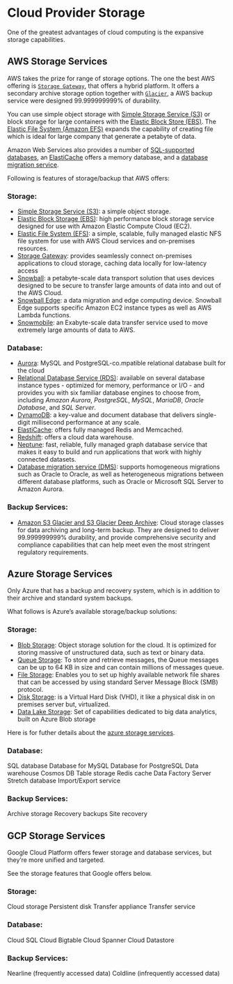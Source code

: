 # Cloud Provider Storage

One of the greatest advantages of cloud computing is the expansive storage capabilities.

## AWS Storage Services

AWS takes the prize for range of storage options. The one the best AWS offering is [`Storage Gateway`](https://aws.amazon.com/storagegateway/?nc1=h_ls), that offers a hybrid platform. It offers a secondary archive storage option together with [`Glacier`](https://aws.amazon.com/glacier/?nc1=h_ls), a AWS backup service were designed 99.999999999% of durability.

You can use simple object storage with [Simple Storage Service (S3)](https://aws.amazon.com/s3/?nc1=h_ls) or block storage for large containers with the [Elastic Block Store (EBS)](https://aws.amazon.com/ebs/?nc1=h_ls). The [Elastic File System (Amazon EFS)](https://aws.amazon.com/efs/?nc1=h_ls) expands the capability of creating file which is ideal for large company that generate a petabyte of data.

Amazon Web Services also provides a number of [SQL-supported databases](https://aws.amazon.com/rds/?nc1=h_ls), an [ElastiCache](https://aws.amazon.com/elasticache/?nc1=h_ls) offers a memory database, and a [database migration service](https://aws.amazon.com/dms/?nc1=h_ls). 

Following is features of storage/backup that AWS offers:

### Storage:

- [Simple Storage Service (S3)](https://aws.amazon.com/s3/?nc1=h_ls): a simple object storage.
- [Elastic Block Storage (EBS)](https://aws.amazon.com/ebs/?nc1=h_ls): high performance block storage service designed for use with Amazon Elastic Compute Cloud (EC2).
- [Elastic File System (EFS)](https://aws.amazon.com/efs/?nc1=h_ls): a simple, scalable, fully managed elastic NFS file system for use with AWS Cloud services and on-premises resources.
- [Storage Gateway](https://aws.amazon.com/storagegateway/?nc1=h_ls): provides seamlessly connect on-premises applications to cloud storage, caching data locally for low-latency access
- [Snowball](https://aws.amazon.com/snowball/?nc1=h_ls): a petabyte-scale data transport solution that uses devices designed to be secure to transfer large amounts of data into and out of the AWS Cloud.
- [Snowball Edge](https://aws.amazon.com/snowball-edge/?nc1=h_ls): a data migration and edge computing device. Snowball Edge supports specific Amazon EC2 instance types as well as AWS Lambda functions.
- [Snowmobile](https://aws.amazon.com/snowmobile/?nc1=h_ls): an Exabyte-scale data transfer service used to move extremely large amounts of data to AWS.

### Database:

- [Aurora](https://aws.amazon.com/rds/aurora/?nc1=h_ls): MySQL and PostgreSQL-co.mpatible relational database built for the cloud
- [Relational Database Service (RDS)](https://aws.amazon.com/rds/?nc1=h_ls): available on several database instance types - optimized for memory, performance or I/O - and provides you with six familiar database engines to choose from, including *Amazon Aurora*, *PostgreSQL*, *MySQL*, *MariaDB*, *Oracle Database*, and *SQL Server*.
- [DynamoDB](https://aws.amazon.com/dynamodb/?nc1=h_ls): a key-value and document database that delivers single-digit millisecond performance at any scale.
- [ElastiCache](https://aws.amazon.com/elasticache/?nc1=h_ls): offers fully managed Redis and Memcached.
- [Redshift](https://aws.amazon.com/redshift/?nc1=h_ls): offers a cloud data warehouse.
- [Neptune](https://aws.amazon.com/neptune/?nc1=h_ls): fast, reliable, fully managed graph database service that makes it easy to build and run applications that work with highly connected datasets.
- [Database migration service (DMS)](https://aws.amazon.com/dms/?nc1=h_ls): supports homogeneous migrations such as Oracle to Oracle, as well as heterogeneous migrations between different database platforms, such as Oracle or Microsoft SQL Server to Amazon Aurora.

### Backup Services: 

- [Amazon S3 Glacier and S3 Glacier Deep Archive](https://aws.amazon.com/glacier/?nc1=h_ls): Cloud storage classes for data archiving and long-term backup. They are designed to deliver 99.999999999% durability, and provide comprehensive security and compliance capabilities that can help meet even the most stringent regulatory requirements.

## Azure Storage Services

Only Azure that has a backup and recovery system, which is in addition to their archive and standard system backups.

What follows is Azure’s available storage/backup solutions:

### Storage:

- [Blob Storage](https://docs.microsoft.com/en-us/azure/storage/blobs/storage-blobs-introduction): Object storage solution for the cloud. It is optimized for storing massive of unstructured data, such as text or binary data.
- [Queue Storage](https://docs.microsoft.com/en-us/azure/storage/queues/storage-queues-introduction): To store and retrieve messages, the Queue messages can be up to 64 KB in size and can contain millions of messages queue.
- [File Storage](https://docs.microsoft.com/en-us/azure/storage/files/storage-files-introduction): Enables you to set up highly available network file shares that can be accessed by using standard Server Message Block (SMB) protocol.
- [Disk Storage](https://docs.microsoft.com/en-us/azure/virtual-machines/windows/managed-disks-overview): is a Virtual Hard Disk (VHD), it like a physical disk in on premises server but, virtualized.
- [Data Lake Storage](https://docs.microsoft.com/id-id/azure/storage/blobs/data-lake-storage-introduction): Set of capabilities dedicated to big data analytics, built on Azure Blob storage

Here is for futher details about the [azure storage services](https://docs.microsoft.com/en-us/azure/storage/common/storage-introduction).

### Database:

SQL database
Database for MySQL
Database for PostgreSQL
Data warehouse
Cosmos DB
Table storage
Redis cache
Data Factory
Server Stretch database
Import/Export service

### Backup Services: 

Archive storage
Recovery backups
Site recovery

## GCP Storage Services

Google Cloud Platform offers fewer storage and database services, but they’re more unified and targeted.

See the storage features that Google offers below.

### Storage:

Cloud storage
Persistent disk
Transfer appliance
Transfer service

### Database:

Cloud SQL
Cloud Bigtable
Cloud Spanner
Cloud Datastore

### Backup Services: 

Nearline (frequently accessed data)
Coldline (infrequently accessed data)
